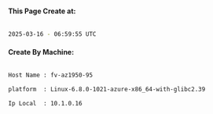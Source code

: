 
   
#### This Page Create at:

```bash

2025-03-16 - 06:59:55 UTC

```

#### Create By Machine:

```bash

Host Name : fv-az1950-95

platform  : Linux-6.8.0-1021-azure-x86_64-with-glibc2.39

Ip Local  : 10.1.0.16

```

